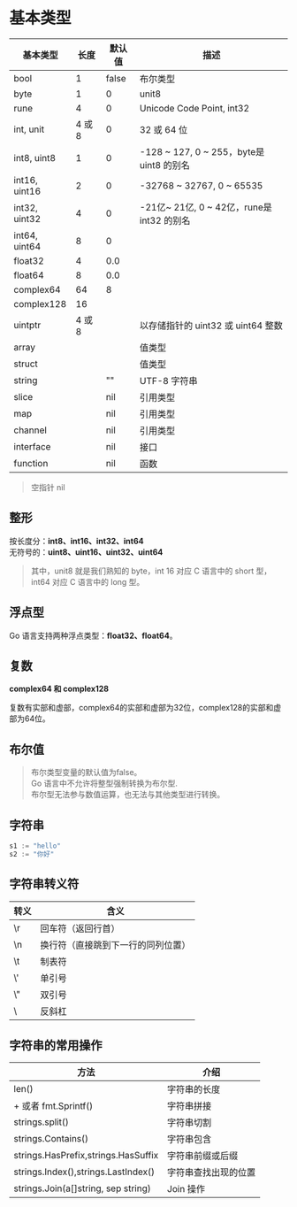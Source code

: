 # 基本类型

<!-- ## 基本类型介绍 -->

| 基本类型       | 长度    | 默认值  | 描述 |
| ------        | ---    | -----  | ------ |
| bool          |     1  | false  | 布尔类型 |
| byte          |     1  |     0  | unit8 |
| rune          |     4  |     0  | Unicode Code Point, int32 |
| int, unit     | 4 或 8  | 0      | 32 或 64 位 |
| int8, uint8   | 1      | 0      | -128 ~ 127, 0 ~ 255，byte是uint8 的别名 |
| int16, uint16 | 2      | 0      | -32768 ~ 32767, 0 ~ 65535 |
| int32, uint32 | 4      | 0      | -21亿~ 21亿, 0 ~ 42亿，rune是int32 的别名 |
| int64, uint64 | 8      | 0      | |
| float32       | 4      | 0.0    | |
| float64       | 8      | 0.0    | |
| complex64     | 64     | 8      | |
| complex128    | 16     |        | |
| uintptr       | 4 或 8  |        | 以存储指针的 uint32 或 uint64 整数 |
| array         |        |        | 值类型 |
| struct        |        |        | 值类型 |
| string        |        | ""     | UTF-8 字符串 |
| slice         |        | nil    | 引用类型 |
| map           |        | nil    | 引用类型 |
| channel       |        | nil    | 引用类型 |
| interface     |        | nil    | 接口 |
| function      |        | nil    | 函数 |

> 空指针 nil

## 整形
按长度分：**int8、int16、int32、int64** <br>
无符号的：**uint8、uint16、uint32、uint64** <br>
> 其中，unit8 就是我们熟知的 byte，int 16 对应 C 语言中的 short 型，int64 对应 C 语言中的 long 型。

## 浮点型

Go 语言支持两种浮点类型：**float32、float64**。

## 复数

**complex64 和 complex128**

复数有实部和虚部，complex64的实部和虚部为32位，complex128的实部和虚部为64位。

## 布尔值
> 布尔类型变量的默认值为false。<br>
  Go 语言中不允许将整型强制转换为布尔型.<br>
  布尔型无法参与数值运算，也无法与其他类型进行转换。

## 字符串
```go
s1 := "hello"
s2 := "你好"
```

## 字符串转义符
|  转义    |  含义   |
| ------  | ------  |
|  \r     |  回车符（返回行首）  |
|  \n     |  换行符（直接跳到下一行的同列位置）  |
|  \t     |  制表符   |
|  \\'    |  单引号   |
|  \\"    |  双引号   |
|  \      |  反斜杠   |

## 字符串的常用操作
|   方法   |     介绍      |
| ------  | ------  |
|  len()  |  字符串的长度  |
|  + 或者 fmt.Sprintf()  |  字符串拼接    |
| strings.split()  |  字符串切割    |
| strings.Contains()  |  字符串包含    |
| strings.HasPrefix,strings.HasSuffix  |  字符串前缀或后缀    |
| strings.Index(),strings.LastIndex()  |  字符串查找出现的位置    |
| strings.Join(a[]string, sep string)  |  Join 操作    |